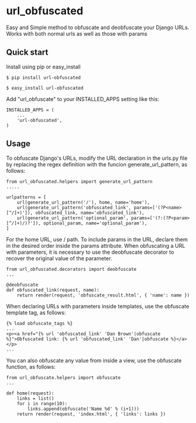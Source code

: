 # url_obfuscated
Easy and Simple method to obfuscate and deobfuscate your Django URLs.
Works with both normal urls as well as those with params

## Quick start
Install using pip or easy_install

    $ pip install url-obfuscated

    $ easy_install url-obfuscated

Add "url_obfuscate" to your INSTALLED_APPS setting like this:

    INSTALLED_APPS = (
        ...
        'url-obfuscated',
    )

## Usage
To obfuscate Django's URLs, modify the URL declaration in the urls.py file by replacing the regex definition with the funcion generate_url_pattern, as follows:

    from url_obfuscated.helpers import generate_url_pattern
    .....

    urlpatterns = [
        url(generate_url_pattern('/'), home, name='home'),
        url(generate_url_pattern('obfuscated_link', params=['(?P<name>[^/]+)']), obfuscated_link, name='obfuscated_link'),
        url(generate_url_pattern('optional_param', params=['(?:(?P<param>[^/]+)/)?']), optional_param, name='optional_param'),
    ]

For the home URL, use / path. To include params in the URL, declare them in the desired order inside the params attribute. When obfuscating a URL with parameters, it is necessary to use the deobfuscate decorator to recover the original value of the parameter.

    from url_obfuscated.decorators import deobfuscate
    ...

    @deobfuscate
    def obfuscated_link(request, name):
        return render(request, 'obfuscate_result.html', { 'name': name })

When declaring URLs with parameters inside templates, use the obfuscate template tag, as follows:

    {% load obfuscate_tags %}
    ...
    <p><a href="{% url 'obfuscated_link' 'Dan Brown'|obfuscate %}">Obfuscated link: {% url 'obfuscated_link' 'Dan'|obfuscate %}</a></p>
    ...

You can also obfuscate any value from inside a view, use the obfuscate function, as follows:

    from url_obfuscate.helpers import obfuscate
    ...

    def home(request):
        links = list()
        for i in range(10):
            links.append(obfuscate('Name %d' % (i+1)))
        return render(request, 'index.html', { 'links': links })
